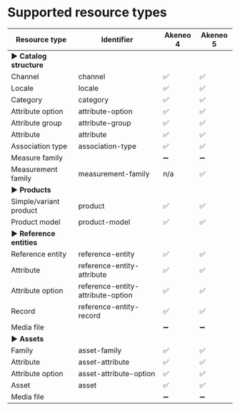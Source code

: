 # Supported resource types

| Resource type | Identifier | Akeneo 4 | Akeneo 5
| ------------- | ---------- | -------- | --------
| :arrow_forward: **Catalog structure**
| Channel | channel | :white_check_mark: | :white_check_mark:
| Locale | locale | :white_check_mark: | :white_check_mark:
| Category | category | :white_check_mark: | :white_check_mark:
| Attribute option | attribute-option | :white_check_mark: | :white_check_mark:
| Attribute group | attribute-group | :white_check_mark: | :white_check_mark:
| Attribute  | attribute | :white_check_mark: | :white_check_mark:
| Association type  | association-type | :white_check_mark: | :white_check_mark:
| Measure family |  | :heavy_minus_sign: | :heavy_minus_sign:
| Measurement family | measurement-family | n/a | :white_check_mark:
| :arrow_forward: **Products**
| Simple/variant product | product | :white_check_mark: | :white_check_mark:
| Product model | product-model | :white_check_mark: | :white_check_mark:
| :arrow_forward: **Reference entities**
| Reference entity | reference-entity | :white_check_mark: | :white_check_mark:
| Attribute | reference-entity-attribute | :white_check_mark: | :white_check_mark:
| Attribute option | reference-entity-attribute-option | :white_check_mark: | :white_check_mark:
| Record | reference-entity-record | :white_check_mark: | :white_check_mark:
| Media file |  | :heavy_minus_sign: | :heavy_minus_sign:
| :arrow_forward: **Assets**
| Family | asset-family | :white_check_mark: | :white_check_mark:
| Attribute | asset-attribute | :white_check_mark: | :white_check_mark:
| Attribute option | asset-attribute-option | :white_check_mark: | :white_check_mark:
| Asset | asset | :white_check_mark: | :white_check_mark:
| Media file |  | :heavy_minus_sign: | :heavy_minus_sign:
